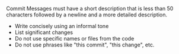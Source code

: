 Commit Messages must have a short description that is less than 50 characters followed by a newline and a more detailed description.
- Write concisely using an informal tone
- List significant changes
- Do not use specific names or files from the code
- Do not use phrases like "this commit", "this change", etc.
